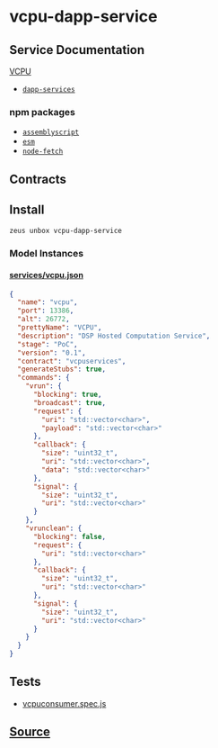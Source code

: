 
vcpu-dapp-service
====================






## Service Documentation
[VCPU](../../services/vcpu-service.md)


* [`dapp-services`](dapp-services.md)
### npm packages
* [`assemblyscript`](http://npmjs.com/package/assemblyscript)
* [`esm`](http://npmjs.com/package/esm)
* [`node-fetch`](http://npmjs.com/package/node-fetch)

## Contracts

## Install
```bash
zeus unbox vcpu-dapp-service
```










### Model Instances
#### [services/vcpu.json](https://github.com/liquidapps-io/zeus-sdk/tree/master/boxes/groups/services/vcpu-dapp-service/models/dapp-services/vcpu.json)
```json
{
  "name": "vcpu",
  "port": 13386,
  "alt": 26772,
  "prettyName": "VCPU",
  "description": "DSP Hosted Computation Service",
  "stage": "PoC",
  "version": "0.1",
  "contract": "vcpuservices",
  "generateStubs": true,
  "commands": {
    "vrun": {
      "blocking": true,
      "broadcast": true,
      "request": {
        "uri": "std::vector<char>",
        "payload": "std::vector<char>"
      },
      "callback": {
        "size": "uint32_t",
        "uri": "std::vector<char>",
        "data": "std::vector<char>"
      },
      "signal": {
        "size": "uint32_t",
        "uri": "std::vector<char>"
      }
    },
    "vrunclean": {
      "blocking": false,
      "request": {
        "uri": "std::vector<char>"
      },
      "callback": {
        "size": "uint32_t",
        "uri": "std::vector<char>"
      },
      "signal": {
        "size": "uint32_t",
        "uri": "std::vector<char>"
      }
    }
  }
}
```
## Tests 
* [vcpuconsumer.spec.js](https://github.com/liquidapps-io/zeus-sdk/tree/master/boxes/groups/services/vcpu-dapp-service/test/vcpuconsumer.spec.js)
## [Source](https://github.com/liquidapps-io/zeus-sdk/tree/master/boxes/groups/services/vcpu-dapp-service)